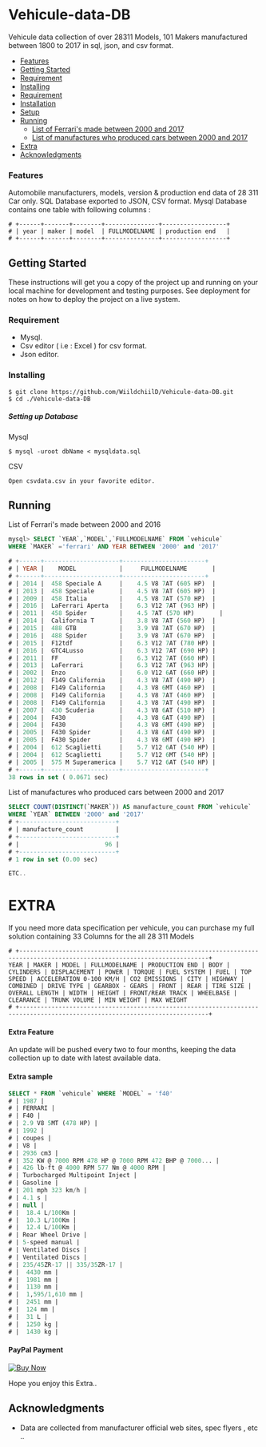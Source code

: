 # Vehicule-data-DB
Vehicule data collection of over 28311 Models, 101 Makers manufactured between 1800 to 2017 in sql, json, and csv format.

- [Features](#features)
- [Getting Started](#Getting_Started)
- [Requirement](#Requirement)
- [Installing](#Installing)
- [Requirement](#requirement)
- [Installation](#installation)
- [Setup](#setup)
- [Running](#Running)
  - [List of Ferrari's made between 2000 and 2017](#q1)
  - [List of manufactures who produced cars between 2000 and 2017](#q2)
- [Extra](#Extra)
- [Acknowledgments](#Acknowledgments)

### Features<a name="features"></a>

Automobile manufacturers, models, version & production end data of 28 311 Car only.
SQL Database exported to JSON, CSV format.
Mysql Database contains one table with following columns :
```
# +------+-------+--------+---------------+------------------+
# | year | maker | model  | FULLMODELNAME | production end   |
# +------+-------+--------+---------------+------------------+
```

## Getting Started<a name="Getting_Started"></a>

These instructions will get you a copy of the project up and running on your local machine for development and testing purposes. See deployment for notes on how to deploy the project on a live system.

### Requirement<a name="Requirement"></a>
* Mysql.
* Csv editor ( i.e : Excel ) for csv format.
* Json editor.

### Installing<a name="Installing"></a>
```
$ git clone https://github.com/WiildchiilD/Vehicule-data-DB.git
$ cd ./Vehicule-data-DB
```

##### Setting up Database

Mysql
```
$ mysql -uroot dbName < mysqldata.sql 
```

CSV
```
Open csvdata.csv in your favorite editor.
```

## Running<a name="Running"></a>

List of Ferrari's made between 2000 and 2016

```sql
mysql> SELECT `YEAR`,`MODEL`,`FULLMODELNAME` FROM `vehicule` 
WHERE `MAKER` ='ferrari' AND YEAR BETWEEN '2000' and '2017'

# +------+---------------------+-----------------------+
# | YEAR |	  MODEL            |	 FULLMODELNAME	     |
# +------+---------------------+-----------------------+
# | 2014 |  458 Speciale A     | 	4.5 V8 7AT (605 HP)	 |
# | 2013 |  458 Speciale       | 	4.5 V8 7AT (605 HP)	 |
# | 2009 |  458 Italia         | 	4.5 V8 7AT (570 HP)	 |
# | 2016 |  LaFerrari Aperta   | 	6.3 V12 7AT (963 HP) |	
# | 2011 |  458 Spider         | 	4.5 7AT (570 HP)	   |
# | 2014 |  California T       | 	3.8 V8 7AT (560 HP)	 |
# | 2015 |  488 GTB            | 	3.9 V8 7AT (670 HP)	 |
# | 2016 |  488 Spider         | 	3.9 V8 7AT (670 HP)	 |
# | 2015 |  F12tdf             | 	6.3 V12 7AT (780 HP) |	
# | 2016 |  GTC4Lusso          | 	6.3 V12 7AT (690 HP) |	
# | 2011 |  FF                 | 	6.3 V12 7AT (660 HP) |	
# | 2013 |  LaFerrari          | 	6.3 V12 7AT (963 HP) |	
# | 2002 |  Enzo               | 	6.0 V12 6AT (660 HP) |	
# | 2012 |  F149 California    | 	4.3 V8 7AT (490 HP)	 |
# | 2008 |  F149 California    | 	4.3 V8 6MT (460 HP)	 |
# | 2008 |  F149 California    | 	4.3 V8 7AT (460 HP)	 |
# | 2008 |  F149 California    | 	4.3 V8 7AT (490 HP)	 |
# | 2007 |  430 Scuderia       | 	4.3 V8 6AT (510 HP)	 | 
# | 2004 |  F430               | 	4.3 V8 6AT (490 HP)	 | 
# | 2004 |  F430               | 	4.3 V8 6MT (490 HP)	 | 
# | 2005 |  F430 Spider        | 	4.3 V8 6AT (490 HP)	 |
# | 2005 |  F430 Spider        | 	4.3 V8 6MT (490 HP)	 |
# | 2004 |  612 Scaglietti     | 	5.7 V12 6AT (540 HP) |	
# | 2004 |  612 Scaglietti     | 	5.7 V12 6MT (540 HP) |	
# | 2005 |  575 M Superamerica | 	5.7 V12 6AT (540 HP) |	
# +------+---------------------+-----------------------+
38 rows in set ( 0.0671 sec)
```
List of manufactures who produced cars between 2000 and 2017

```sql
SELECT COUNT(DISTINCT(`MAKER`)) AS manufacture_count FROM `vehicule` 
WHERE `YEAR` BETWEEN '2000' and '2017'
# +---------------------------+
# | manufacture_count         |
# +---------------------------+
# |                        96 |
# +---------------------------+
# 1 row in set (0.00 sec)

ETC..
```

# EXTRA<a name="EXTRA"></a>
If you need more data specification per vehicule, you can purchase my full solution containing 33 Columns for the all 28 311 Models
```
# +---------------------------------------------------------------------------------------------------------------------------+
YEAR | MAKER | MODEL | FULLMODELNAME | PRODUCTION END | BODY | CYLINDERS | DISPLACEMENT | POWER | TORQUE | FUEL SYSTEM | FUEL | TOP SPEED | ACCELERATION 0-100 KM/H | CO2 EMISSIONS | CITY | HIGHWAY | COMBINED | DRIVE TYPE | GEARBOX - GEARS | FRONT | REAR | TIRE SIZE | OVERALL LENGTH | WIDTH | HEIGHT | FRONT/REAR TRACK | WHEELBASE | CLEARANCE | TRUNK VOLUME | MIN WEIGHT | MAX WEIGHT
# +---------------------------------------------------------------------------------------------------------------------------+
```

#### Extra Feature

An update will be pushed every two to four months, keeping the data collection up to date with latest available data.

#### Extra sample


```sql
SELECT * FROM `vehicule` WHERE `MODEL` = 'f40'
# | 1987 |
# | FERRARI |
# | F40 |
# | 2.9 V8 5MT (478 HP) |
# | 1992 |
# | coupes |
# | V8 |
# | 2936 cm3 |
# | 352 KW @ 7000 RPM 478 HP @ 7000 RPM 472 BHP @ 7000... |
# | 426 lb-ft @ 4000 RPM 577 Nm @ 4000 RPM |
# | Turbocharged Multipoint Inject |
# | Gasoline |
# | 201 mph 323 km/h |
# | 4.1 s |
# | null |
# |  18.4 L/100Km |
# |  10.3 L/100Km |
# |  12.4 L/100Km |
# | Rear Wheel Drive |
# | 5-speed manual |
# | Ventilated Discs |
# | Ventilated Discs |
# | 235/45ZR-17 || 335/35ZR-17 |
# |  4430 mm |
# |  1981 mm |
# |  1130 mm |
# |  1,595/1,610 mm |
# |  2451 mm |
# |  124 mm |
# |  31 L |
# |  1250 kg |
# |  1430 kg |
```
#### PayPal Payment

[![Buy Now](https://www.paypalobjects.com/en_US/i/btn/btn_buynowCC_LG.gif)](https://www.paypal.com/cgi-bin/webscr?cmd=_s-xclick&hosted_button_id=2LF6FNTP5SQNC)

Hope you enjoy this Extra..

## Acknowledgments<a name="Acknowledgments"></a>

* Data are collected from manufacturer official web sites, spec flyers , etc ..
